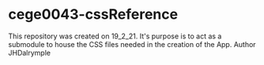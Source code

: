 # cege0043-cssReference
This repository was created on 19_2_21. It's purpose is to act as a submodule to house the CSS files needed in the creation of
the App.
Author JHDalrymple
